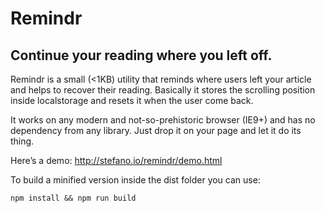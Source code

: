 # Remindr
## Continue your reading where you left off.

Remindr is a small (<1KB) utility that reminds where users left your article and helps to recover their reading. Basically it stores the scrolling position inside localstorage and resets it when the user come back.

It works on any modern and not-so-prehistoric browser (IE9+) and has no dependency from any library. Just drop it on your page and let it do its thing.

Here’s a demo: http://stefano.io/remindr/demo.html

To build a minified version inside the dist folder you can use:
```
npm install && npm run build
```
